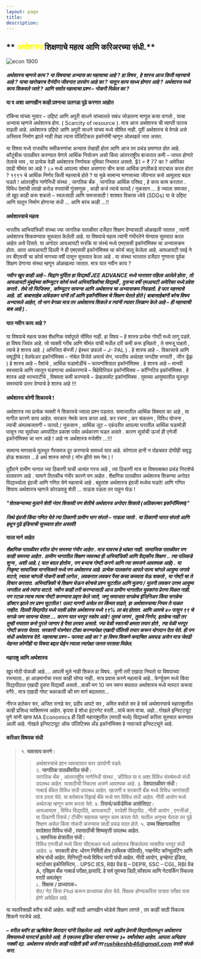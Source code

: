 ```yaml
---
layout: page
title: 
description: 
---
```





## ** <font color="yellow">अर्थशास्त्र</font> शिक्षणाचे महत्व आणि करिअरच्या संधी.**


![econ 1900](https://github.com/EklavyaEcon/EklavyaEcon.github.io/assets/126576030/3caf9178-3a1b-4ac2-99ee-1e8657cb5d0b)




#### ***अर्थशास्त्र म्हणजे काय ? या विषयाचा अभ्यास का महत्वाचा आहे ? हा विषय , हे शास्त्र आज किती महत्त्वाचे आहे ? याचा खरोखरच दैनंदीन जीवनात उपयोग आहे का ? यातून काय साध्य होणार आहे ? अर्थशास्त्र मध्ये काय शिकवले जाते ? आणि सर्वात महत्वाचा प्रश्न – नोकरी मिळेल का ?***



#### **या व अशा आणखीन काही प्रश्नाचा उलगडा पुढे करणार आहोत**

रॉबिन्स यांच्या नुसार – उद्दिष्टं आणि अपुरी साधने यांच्यातले सबंध जोडताना माणूस कसा वागतो , याचा अभ्यास म्हणजे अर्थशास्त्र होय. ( Scarcity of resource ). मात्र आज अर्थशास्त्र ची व्याप्ती फारच वाढली आहे. अर्थशास्त्र उद्दिष्टे आणि अपुरी साधने यांच्या मध्ये सीमित नाही. पूर्वी अर्थशास्त्र चे वेगळे असे अस्तित्व निर्माण झाले नाही तेव्हा त्यास पॉलिटिकल इकॉनॉमी म्हणून ओळखले जात असत.

या विषया मध्ये राजकीय समीकरणांचा अभ्यास तेव्हाही होता आणि आज तर प्रचंड प्रमाणात होत आहे. कौटुंबीक पातळीवर करण्यात येणारे आर्थिक नियोजन असो किंवा आंतरराष्ट्रीय बाजारात कमी – जास्त होणारे तेलाचे भाव , या प्रत्येक वेळी अर्थशास्त्र निर्णायक भूमिका निभावत असतो. $1 = ₹ 77 का ? अमेरिका एवढी श्रीमंत का आहे ? ८० मध्ये आपल्या सोबत असणारा चीन कसा आर्थिक प्रगतीकडे वाटचाल करत होता ? १९९१ चे आर्थिक निर्णय किती महत्त्वाचे होते ? या मुळे सामान्य माणसाच्या जीवनात कसे आमूलाग्र बदल घडले !
आंतराष्ट्रीय नाणेनिधी संस्था , जागतिक बँक , जागतिक आर्थिक परिषद , हे काय काम करतात . विविध देशांची लाखो करोड रुपयांची गुंतवणूक , काही कर्ज त्याचे फायदे / नुकसान … हे ज्याला समजत , तो खूप काही करू शकतो – स्वतःसाठी आणि समजासाठी ! शाश्वत विकास ध्येये (SDGs) या चे उद्दिष्ट आणि यातून निर्माण होणाऱ्या संधी … आणि बरंच काही …!!

#### **अर्थशास्त्राचे महत्व**
भारतीय आभियांत्रिकी संस्था ज्या जागतिक पातळीवर दर्जेदार शिक्षण देण्यासाठी ओळखली जातात , त्यांनी अर्थशास्त्र शिकवण्यास सुरूवात केलेली आहे. या विषयाचे महत्व त्यांनी गंभीरतेने घेण्यास सुरुवात करत आहेत असे दिसते. या अगोदर आयआयटी रूरकि या संस्थे मध्ये एमएससी इकॉनॉमिक्स चा अभ्यासक्रम होता. आता आयआयटी दिल्ली ने ही एमएससी इकॉनॉमिक्स चा कोर्स चालू केलेला आहे. आयआयटी पवई ने तर बीएससी चा कोर्स मागच्या वर्षी पासून सुरूवात केला आहे . या संस्था भारतात दर्जेदार गुणवत्ता पूर्वक शिक्षण देणाऱ्या संस्था म्हणून ओळखल्या जातात. मात्र यात नवीन काय ?


***नवीन खूप काही आहे – चिद्रांग मुर्दिता हा विद्यार्थी JEE ADVANCE मध्ये भारतात पहिला आलेले होता , तो आयआयटी मुंबईच्या कॉम्प्युटर कोर्स मध्ये अभियांत्रिकीचा विद्यार्थी , दुसऱ्या वर्षी एमआयटी अमेरिका मध्ये प्रवेश करतो . तेथे तो फिजिक्स , कॉम्प्युटर सायन्स आणि अर्थशास्त्र चा अभ्यासक्रम निवडतो. हे फार महत्त्वाचे आहे. डॉ. बाबासाहेब आंबेडकर यांनी लॉ आणि इकॉनॉमिक्स चे शिक्षण घेतले होते ( बाबासाहेबांनी बरेच विषय अभ्यासले आहेत, तो भाग वेगळा मात्र तर अर्थशास्त्र शिकले व त्यांनी त्यावर लिखाण केले आहे – ही महत्त्वाची बाब आहे ) .***


#### **यात नवीन काय आहे ?**


या विषयाचे महत्व फक्त शैक्षणिक वर्षापूरते सीमित नाही. हा विषय – हे शास्त्र प्रत्येक गोष्टी मध्ये लागू पडते. हा विषय जिवंत आहे. जो व्यक्ती गरीब आणि श्रीमंत यांची मधील दरी कमी करू इच्छितो , ते समजू पाहतो , त्याचे हे शास्त्र आहे .( अभिजित बॅनर्जी / ईस्थर डफलो – J- PAL ) . हे शास्त्र आहे -. विकासाचे आणि समृद्धीचे ( वेलफेअर इकॉनॉमिक्स – नोबेल विजेते अमर्त्य सेन, भारतीय अर्थतज्ञ जगदीश भगवती , जीन ड्रेझ ) हे शास्त्र आहे – पैशांचे , आर्थिक घडामोडींचे – फायनांशियाल इकॉनॉमिक्स . हे शास्त्र आहे – मानवी स्वभावाचे आणि त्यातून घडणाऱ्या अर्थकारणाचे – बिहेविरियल इकॉनॉमिक्स – कॉग्निटिव इकॉनॉमिक्स . हे शास्त्र आहे भरभराटीचे , विषमता कमी करण्याचे – डेव्हलपमेंट इकॉनॉमिक्स . तुमच्या आयुष्यातील मूलभूत समस्यांचे उत्तर देण्याचे हे शास्त्र आहे !!!

#### **अर्थशास्त्र कोणी शिकायचे !**
अर्थशास्त्र त्या प्रत्येक व्यक्ती ने शिकायचे ज्याला प्रश्न पडतात. समाजातील आर्थिक विषमता का आहे , या मागील कारणे काय आहेत. सरकार नेमके काय करत आहे. कर रचना , कर संकलन , विविध योजना , त्याची अंमलबजावणी – फायदे / नुकसान , आर्थिक लूट – एकंदरीत आपल्या घरातील आर्थिक घडामोडी पासून त्या सूर्याच्या अमर्यादित प्रकाश पर्यंत अर्थकारण घडत असते . कारण सूर्याची ऊर्जा ही एनेर्जी इकॉनॉमिक्स चा भाग आहे !
आहे ना अर्थशास्त्र मजेशीर …!!!

सामान्य माणसाचे मूलभूत गैरसमज दूर करण्याचे सामर्थ्य यात आहे. कोणाला हानी न पोहचवत दोघीही समृद्ध होऊ शकतात …हे अर्थ शास्त्र सांगते ( नॉन झीरो सम गेम ) !

दुर्दैवाने ग्रामीण भागात ज्या ठिकाणी याची अत्यंत गरज आहे , त्या ठिकाणी मात्र या विषयाबाबत प्रचंड निराशेचे वातावरण आहे . यामागे तितकीच गंभीर कारणे पण आहेत . शैक्षणिक पातळीवर अर्थशास्त्र शिकण्या अगोदर विद्यार्थ्याला इंग्रजी आणि गणित येणे महत्वाचे आहे . बहुतांश अर्थशास्त्र इंग्रजी मध्येच घडते! आणि गणित शिवाय अर्थशास्त्र म्हणजे कोरडवाहू शेती … पाऊस पडला तर पाहून घेऊ !


#### ***"शेतकऱ्याच्या मुलाने शेती नंतर शिकावी पण शेतीचे अर्थशास्त्र अगोदर शिकावे (अग्रिकल्चर इकॉनॉमिक्स)"***




#### ***जिथे इंग्रजी किंवा गणित येते त्या ठिकाणी ग्रामीण भाग संपतो – गाडला जातो . या ठिकाणी भारत संपतो आणि इथून पुढे इंडियाची सुरूवात होत असावी!***
**याला मार्ग आहेत**

***शैक्षणिक पातळीवर वरील दोन समस्या गंभीर आहेत . मात्र यावरच हे थांबत नाही. सामाजिक पातळीवर पण काही समस्या आहेत . ग्रामीण भागातील शिक्षण व्यवस्था ही अभियांत्रिकी आणि वैद्यकीय शिक्षण .. त्या पलिकडे शून्य , अशी आहे. ( यात बदल होतोय , पण बऱ्याच गोष्टी करणे आणि त्या समजणे आवश्यक आहे) .
या निकृष्ट सामाजिक मानसिकते मध्ये पण अर्थशास्त्र आहे. प्रत्येक पालकांना आपले पाल्य चांगले आयुष्य जगावे वाटते, त्याला चांगली नोकरी कशी लागेल , लवकरात लवकर पैसा कसा कमवता येऊ शकतो , या गोष्टी चा ते विचार करतात. अभियांत्रिकी चे शिक्षण घेऊन बरेचसे प्रश्न सुटतील आणि मुलगा / मुलगी लवकर उत्तम आयुष्य जगतील असे त्यांना वाटते. नवीन काही तरी करण्यासाठी आज ग्रामीण भागातील युवकांना प्रेरणा मिळत नाही. पण रटाळ त्याच त्याच गोष्टी करण्यास प्रवृत्त केले जाते, जणू समाजात सगळेच इंजिनिअर किंवा सगळेच डॉक्टर झाले तर प्रश्न सुटतील ! उलट मागणी असेल तर किंमत वाढते, हा अर्थशास्त्राचा नियम ते पाळत नाहीत. दिल्ली विद्यापीठ मध्ये पदवी प्रवेश अर्थशास्त्र मध्ये ९९% ला बंद होतात. आणि आमचे ४० पासून ९९ चे सगळे जण सायन्स घेतात … कारण यात भरपूर स्कोप आहे !
तुमचं जगणं , तुमचे निर्णय, इतकेच नाही तर तुम्ही मयतात कसे पुरले जाणार हे पैसा ठरवत असतो. ज्या वेळी स्वतःची क्षमता तयार होते , त्या वेळी भरपूर गोष्टी करता येतात. सरकारी यंत्रणेवर टीका करण्यापेक्षा एखादी पॉलिसी तयार करून योगदान देता येते. ही पण संधी अर्थशास्त्र देते. महत्वाचा प्रश्न – फायदा आहे का ? हा विषय शिकणे कदाचित अवघड असेन मात्र जेवढी मेहनत कोणीही या विषया बद्दल घेईन त्याला त्यापेक्षा जास्त परतावा मिळेल.***

#### **महाराष्ट्र आणि अर्थशास्त्र**
खूप मोठी पोकळी आहे…. आपली मुले नाही शिकत हा विषय.. कुणी तरी एखादा निघतो या विषयाच्या रस्त्याला.. हा आडमार्गाचा रस्ता काही सोप्पा नाही.. मात्र प्रवास करणे महत्वाचे आहे.. फेर्ग्युसण मध्ये किंवा विद्यापीठात एखादी दुसरा विद्यार्थी असतो…बाकी मग 10 जन स्वप्न बघतात अर्थाशास्त्र मध्ये मास्टर करूया वगैरे.. मात्र एखादी गोष्ट चकाकली की मग मार्ग बदलतात…

नीरज हातेकर सर, अजित रानडे सर, प्रदीप आपटे सर , अमित बसोले सर हे सर्व अर्थशास्त्राचे महाराष्ट्रातील काही प्रसिध्द व्यक्तिमत्त्व आहेत. कृपया हे शोधा इंटरनेट वरती…यांचे काम वाचा. अहो…गोखले इन्स्टिटयूट पुणे यांनी खास MA Economics ही डिग्री महाराष्ट्रातील (मराठी मध्ये) विद्यार्थ्यां करिता सुरुवात करण्यात आली आहे. गोखले इन्स्टिटयूट ऑफ पॉलिटिक्स अँड इकॉनॉमिक्स हे नावाजले इन्स्टिट्यूने आहे.




#### **करिअर विषयक संधी**
>१. **व्यवसाय करणे :**  
>>अर्थशास्त्राचे ज्ञान व्यवसायात फार उपयोगी पडते.  
>२. **जागतिक पातळीवरील संधी :**  
>>जागतिक बँक , आंतरराष्ट्रीय नाणेनिधी संस्था , क्रीसिल या व अशा विविध संस्थेमध्ये संधी उपलब्ध आहेत. यासाठीची स्किल्स असणे आवश्यक आहे.
>३. **देशपातळीवर संधी :**  
>>नाबार्ड बँकेत विविध संधी उपलब्ध आहेत. खाजगी व सरकारी बँक मध्ये विविध जागांसाठी पात्र ठरता येते. या बरोबरच रिझर्व्ह बँके मध्ये पण विविध संधी आहेत. नीती आयोग मध्ये अर्थतज्ज्ञ म्हणून काम करता येते.
>४. **रिसर्च/अकॅडेमिक असोसिएट :**  
>>आयआयएम , विविध विद्यापीठे, आयआयटी , परदेशी विद्यापीठ , नीती आयोग , एनजीओ , या ठिकाणी रिसर्च / टीचींग सहायक म्हणून काम करता येते. यातील अनुभव घेतला तर पुढे शिक्षण असेल किंवा नोकरी करण्यास साठी प्रचंड मदत होते.
>५. **उच्च शिक्षणाकरिता परदेशात विविध संधी , त्यासाठीची शिष्यवृत्ती उपलब्ध आहेत.**  
>६.**सामजिक क्षेत्रातील संधी :**  
>>विविध एनजीओ मध्ये किंवा सीएसआर मध्ये अर्थशास्त्र शिकलेल्या व्यक्तीस भरपूर संधी आहेत.
>७. **सरकारी क्षेत्र: धोरण निर्मिती क्षेत्र (पब्लिक पोलिसी), गव्हर्नमेंट कॉन्सुलटिंग आणि बरेच संधी आहेत. मिनिस्ट्री मध्ये विविध जागी संधी आहेत. नीती आयोग, इन्व्हेस्ट इंडिया, स्टार्टअप इकोसिस्टिम, . UPSC IES, RBI ग्रेड B – DEPR, SSC – CGL, RBI ग्रेड A, एक्झिम बँक नाबार्ड परीक्षा,इत्यादि. हे सर्व तुमच्या डिग्री,कौशल्य आणि नेटवर्किंग स्किल्स वरती अवलंबून**  
>८. **शिक्षक / प्राध्यापक**+  
>>सेट/ नेट किंवा Phd करून प्राध्यापक होता येते. शिक्षक होण्याकरिता पात्रता परीक्षा पास होणे अपेक्षित आहे.

या व्यतरिक्तही बरीच संधी आहेत. काहीं साठी आणखीन थोडेसे शिक्षण लागते , तर काहीं साठी स्किल्स शिकणे गरजेचे आहे.

#### ***– वरील ब्लॉग हा ऋषिकेश बिरादार यांनी लिहलेला आहे. त्यांचे अझीम प्रेमजी विद्यापीठामधून अर्थशास्त्र विषयामध्ये मास्टर्स झालेले आहे. ते एकलव्य इंडिया सोबत मागच्या ३+ वर्षांसोबत आहेत. आपला अभिप्राय नक्की द्या. अर्थशास्त्र संदर्भात काही माहिती हवी असें तर rushikeshb46@gmail.com वरती संपर्क करा.***


 
               
